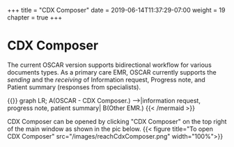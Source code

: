 
+++
title = "CDX Composer"
date =  2019-06-14T11:37:29-07:00
weight = 19
chapter = true
+++


# CDX Composer

The current OSCAR version supports bidirectional workflow for various documents types. As a primary care EMR, OSCAR currently supports the *sending* and the *receiving* of Information request, Progress note, and Patient summary (responses from specialists).  

{{<mermaid align="left">}}
graph LR;
    A(OSCAR - CDX Composer.)  -->|information request, progress note, patient summary| B(Other EMR.)
{{< /mermaid >}}

CDX Composer can be opened by clicking "CDX Composer" on the top right of the main window as shown in the pic below.
{{< figure title="To open CDX Composer" src="/images/reachCdxComposer.png" width="100%">}}
